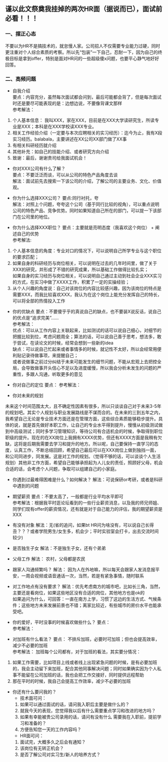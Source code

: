 ## 谨以此文祭奠我挂掉的两次HR面（据说而已），面试前必看！！！
### 一、摆正心态
  不要以为HR不是搞技术的，就怠慢人家。公司招人不仅需要专业能力过硬，同时更注重对个人综合素质的考察。所以先“包装”一下自己，忍耐一下，因为自己的终极目标是拿到offer，特别是面对HR问的一些超级傻x问题，也要平心静气地好好回答。
### 二、高频问题
* 自我介绍<br>
要点：内容充分，虽然每次面试都会问到，最后可能都会背了，但是每次面试时还是要尽可能表现的是：边想边说，不要像背课文那样<br>
参考解法：<br>
1. 个人基本信息： 我叫XXX，家在XXX，目前是在XXX大学读研究生，所读专业是XXX；本科是在XXX学校读XXX专业。
2. 相关工作经验介绍（一定要与本次应聘相关的实习经历）：迄今为止，我有X段实习经历。balabala，主要讲述在XX公司XX部门做了XX事
3. 有相关科研经历就介绍
4. 其他补充：如自己的技能介绍、或者研究方向介绍
5. 致谢：最后，谢谢贵司给我面试机会！

* 你对XXX公司有什么了解？<br>
要点：不要泛泛而谈，可以从公司的特色产品角度去谈<br>
解法：面试前先去搜索一下该公司的介绍，了解公司的主要业务、文化、价值观。
 
* 你为什么选择XXX公司？
要点:同行衬托，夸 <br>
解法：对照上个问题，夸夸这个公司（基于同行比较的视角），可以重点说明公司的特色产品、竞争优势。同时如果知道自己所在的部门，可以提一下该部门在公司里的地位。

* 你为什么选择XXX职位？
要点：主要就是亮明态度（我喜欢这个岗位） + 阐述自己的优势<br>
参考解法:<br>
1. 个人基本信息的角度：专业对口的情况下，可以说明自己所学专业与这个职位的要求匹配；<br>
2. 如果自身的科研经历与岗位相关，可以说明在过去的几年时间里，做了关于XXX的研究，并形成了不错的研究成果，所以基础工作做得比较扎实；<br>
如果自身的实习经历与岗位相关，可以说明自己通过主动到社会企业XXX实习的方式，在实习中做了XXXX工作，积累了一定的实操经验； <br>
3. 从个人兴趣的角度说：自己对该岗位的内容比较感兴趣，因为该岗位的特点是需要XXX，而我比较喜欢XXX，我认为在这个岗位上能充分发挥自己的特长，可以将全部的热情投入工作<br>

* 你的优缺点
要点：不要傻乎乎的真说自己的缺点，也不要装X说反话，说自己的优点是“追求完美”……<br>
参考解法：<br>
优点：可以从工作内容上关联起来，比如测试的话可以说自己细心，对细节的把握比较到位，考虑问题周全；算法的话，可以说自己善于思考，想法多，敢于尝试，在读论文的时候，经常会想到一些新的idea<br>
缺点：可以说自己忙起来或者事情多的时候，就记性不太好，所以会经常用便利贴记录待做事项，来提醒自己；<br>
或者说做事之前过分纠结于未来可能发生的细节问题，不能从宏观上去把控全局，会导致做事开头信心不足以及进度缓慢，所以我会分析未发生的问题的严重性，多跟人沟通，听取更多的意见<br>

* 你对自己的定位
要点：
参考解法：

* 你对未来的规划

未来这个时间范围太大，且不确定性因素有很多，所以只谈谈自己对于未来3-5年的规划吧。其实个人规划与职业发展路线是不谋而合的。在未来的三到五年之内，我希望自己无论是专业技术方面还是在管理方面，这些综合素质能够稳步提升。具体的说，就是首先做好本职工作，让自己的专业水平得到提升，慢慢从初级测试做到中高级测试；同时多学习管理知识，等待公司有合适机会的时候，争取得到职位职级的提升。现在的在XX岗位上我拥有XXXX优势，但还有XXXX方面是我稍有欠缺，这将是后期我需要去学习和提升的地方。所以呢，自己要保持一直学习的态度，认真工作，不断总结回顾，希望自己最后可以在XXX岗位上做到独挡一面，和公司同进步，同发展。这是对工作的规划。（觉得不够的话，可以谈谈个人生活规划）其他非工作方面，希望自己能够承担起为人儿女的责任，照顾好父母，机会合适的话，会考虑个人问题，争取可以组建自己的小家庭。


* 你遇到过最难得困难是什么？如何解决？
解法：可说保研or考研，或者是科研中遇到的问题<br>

* 期望薪资
要点：不要太高了，一般都是行业平均水平即可<br>
参考解法：根据我平时逛论坛看到的一些行业薪资消息，以及我的师兄师姐、同学们现有offer的薪资情况，还有就是对于自己能力的评估，我的期望薪资是XXX  <br>

* 有没有对象
解法：无(省的追问，如果bt HR问为啥没有，可以说自己长得丑？？？或者学院男生/女生多，机会少；平时实验室会打卡，出去交流时间较少) <br>

* 是否独生子女
解法：不是独生子女，还有个弟弟 <br>

* 父母工作
解法： 农村，父母都是农民 <br>

* 跟家人沟通频繁吗？
解法： 因为人在外地嘛，所以每天会跟家人发消息报平安，一周会视频或语音通话一次，当然，若是有紧急事情，随时联系 <br>


* 对工作地点有没有要求？
解法：优先考虑南方的城市吧，比如长三角，当然，主要还是看岗位，如果这些地区没有合适的岗位，其他地方也是ok的<br>
如果追问为什么，可回答：一直在南方上学，习惯了这边的生活方式、气候条件；这些地方未来发展前景也不错；离家比较近，有些城市的房价水平也能承受吧。 <br>


* 你的爱好，平时没事的时候喜欢做些什么？
要点：<br>
参考解法：<br>


* 对加班有什么看法？
要点： 不排斥加班，必要时可加班；但也会提高效率，减少不必要的加班<br>
参考解法： 加班每个公司都有，对于加班的看法，其实要分情况： <br>
1. 如果工作需要，比如项目上线或者线上出现紧急问题的时候，是有必要加班的，我会主动留下来加班，配合其他同事解决问题；同时如果确实因为个人私事不能留在公司加班的话，我也会把工作交接好，同时提供远程帮助 <br>
3. 那在平时的时候，我自己会提高工作效率，减少不必要的加班 <br>


* 你还有什么要问我的？
  * 技术面可问：
  1. 如果可以通过面试的话，请问我入职后主要是做什么的？
  2. 就我今天的表现，您觉得我以后有什么需要重点学习和改进的地方吗？
  3. 如果有幸能被贵公司录用的话，请问有没有什么 需要我在入职前，提前学习和准备的？
  4. 方便告知您一天的工作内容吗？
  * HR面可问：
  1. 面试完，大概多久之后会有通知？
  2. 该岗位有无转正机会？
  3. 是否了解公司对实习生/新人的培养方式？

